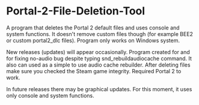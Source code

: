 # Portal-2-File-Deletion-Tool
A program that deletes the Portal 2 default files and uses console and system functions. It doesn't remove custom files though (for example BEE2 or custom portal2_dlc files). Program only works on Windows system.

New releases (updates) will appear occasionally.
Program created for and for fixing no-audio bug despite typing snd_rebuildaudiocache command. It also can used as a simple to use audio cache rebuilder. After deleting files make sure you checked the Steam game integrity. Required Portal 2 to work. 

In future releases there may be graphical updates. For this moment, it uses only console and system functions.
